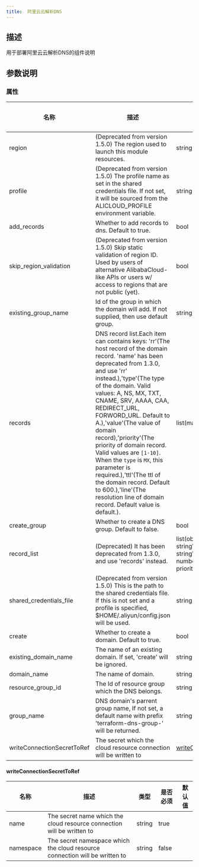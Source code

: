 ```yaml
---
title:  阿里云云解析DNS
---
```


## 描述
用于部署阿里云云解析DNS的组件说明


## 参数说明


### 属性

 名称 | 描述 | 类型 | 是否必须 | 默认值 
 ------------ | ------------- | ------------- | ------------- | ------------- 
 region | (Deprecated from version 1.5.0) The region used to launch this module resources. | string | false |  
 profile | (Deprecated from version 1.5.0) The profile name as set in the shared credentials file. If not set, it will be sourced from the ALICLOUD_PROFILE environment variable. | string | false |  
 add_records | Whether to add records to dns. Default to true. | bool | false |  
 skip_region_validation | (Deprecated from version 1.5.0) Skip static validation of region ID. Used by users of alternative AlibabaCloud-like APIs or users w/ access to regions that are not public (yet). | bool | false |  
 existing_group_name | Id of the group in which the domain will add. If not supplied, then use default group. | string | false |  
 records | DNS record list.Each item can contains keys: 'rr'(The host record of the domain record. 'name' has been deprecated from 1.3.0, and use 'rr' instead.),'type'(The type of the domain. Valid values: A, NS, MX, TXT, CNAME, SRV, AAAA, CAA, REDIRECT_URL, FORWORD_URL. Default to A.),'value'(The value of domain record),'priority'(The priority of domain record. Valid values are `[1-10]`. When the `type` is `MX`, this parameter is required.),'ttl'(The ttl of the domain record. Default to 600.),'line'(The resolution line of domain record. Default value is default.). | list(map(string)) | false |  
 create_group | Whether to create a DNS group. Default to false. | bool | false |  
 record_list | (Deprecated) It has been deprecated from 1.3.0, and use 'records' instead. | list(object({\n    name        = string\n    host_record = string\n    type        = string\n    ttl         = number\n    value       = string\n    priority    = number\n  })) | false |  
 shared_credentials_file | (Deprecated from version 1.5.0) This is the path to the shared credentials file. If this is not set and a profile is specified, $HOME/.aliyun/config.json will be used. | string | false |  
 create | Whether to create a domain. Default to true. | bool | false |  
 existing_domain_name | The name of an existing domain. If set, 'create' will be ignored. | string | false |  
 domain_name | The name of domain. | string | false |  
 resource_group_id | The Id of resource group which the DNS belongs. | string | false |  
 group_name | DNS domain's parrent group name, If not set, a default name with prefix 'terraform-dns-group-' will be returned. | string | false |  
 writeConnectionSecretToRef | The secret which the cloud resource connection will be written to | [writeConnectionSecretToRef](#writeConnectionSecretToRef) | false |  


#### writeConnectionSecretToRef

 名称 | 描述 | 类型 | 是否必须 | 默认值 
 ------------ | ------------- | ------------- | ------------- | ------------- 
 name | The secret name which the cloud resource connection will be written to | string | true |  
 namespace | The secret namespace which the cloud resource connection will be written to | string | false |  
